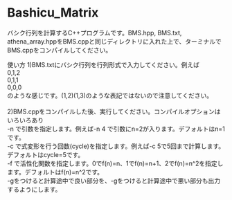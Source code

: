 # Bashicu_Matrix
バシク行列を計算するC++プログラムです。BMS.hpp, BMS.txt, athena_array.hppをBMS.cppと同じディレクトリに入れた上で、ターミナルでBMS.cppをコンパイルしてください。<br>

使い方
1)BMS.txtにバシク行列を行列形式で入力してください。例えば<br>
0,1,2<br>
0,1,1<br>
0,0,0<br>
のような感じです。(1,2)(1,3)のような表記ではないので注意してください。<br>
<br>
2)BMS.cppをコンパイルした後、実行してください。コンパイルオプションはいろいろあり<br>
-n で引数を指定します。例えば-n 4 で引数にn=2が入ります。デフォルトはn=1です。<br>
-c で式変形を行う回数(cycle)を指定します。例えば-c 5で5回まで計算します。デフォルトはcycle=5です。<br>
-f で活性化関数を指定します。0でf(n)=n、1でf(n)=n+1、2でf(n)=n^2を指定します。デフォルトはf(n)=n^2です。<br>
-gをつけると計算途中で良い部分を、-gをつけると計算途中で悪い部分も出力するようにします。<br>
